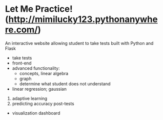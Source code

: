 # Let Me Practice! (http://mimilucky123.pythonanywhere.com/)

An interactive website allowing student to take tests built with Python and Flask

* take tests
* front-end
* advanced functionality:
  * concepts, linear algebra
  * graph
  * determine what student does not understand
* linear regression; gaussian

1. adaptive learning
2. predicting accuracy post-tests

* visualization dashboard
